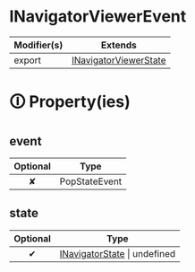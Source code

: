 # INavigatorViewerEvent

| Modifier(s)                            | Extends                                    |
|----------------------------------------|--------------------------------------------|
| export | [INavigatorViewerState](https://hamedfathi.gitbook.io/aurelia-2-doc-api/router/interface/navigator/inavigatorviewerstate) |

# &#128712; Property(ies)

## event

| Optional                           | Type                         |
|:----------------------------------:|------------------------------|
| ✘ | PopStateEvent |

## state

| Optional                           | Type                         |
|:----------------------------------:|------------------------------|
| ✔ | [INavigatorState](https://hamedfathi.gitbook.io/aurelia-2-doc-api/router/interface/navigator/inavigatorstate) &#124; undefined |